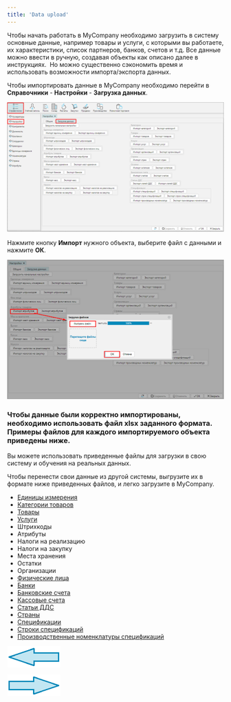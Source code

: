 ```yaml
---
title: 'Data upload'
---
```


Чтобы начать работать в MyCompany необходимо загрузить в систему основные данные, например товары и услуги, с которыми вы работаете, их характеристики, список партнеров, банков, счетов и т.д. Все данные можно ввести в ручную, создавая объекты как описано далее в инструкциях.  Но можно существенно сэкономить время и использовать возможности импорта/экспорта данных.

Чтобы импортировать данные в MyCompany необходимо перейти в **Справочники** - **Настройки** - **Загрузка данных**.

![](attachments/12812623/12812645.png)

Нажмите кнопку **Импорт** нужного объекта, выберите файл с данными и нажмите **ОК**. 

![](attachments/12812623/12812644.png)

### Чтобы данные были корректно импортированы, необходимо использовать файл xlsx заданного формата. Примеры файлов для каждого импортируемого объекта приведены ниже.

Вы можете использовать приведенные файлы для загрузки в свою систему и обучения на реальных данных. 

Чтобы перенести свои данные из другой системы, выгрузите их в формате ниже приведенных файлов, и легко загрузите в MyCompany.

-   [Единицы измерения](attachments/12812623/12812640.xlsx)
-   [Категории товаров](attachments/12812623/12812638.xlsx)
-   [Товары](attachments/12812623/12812632.xlsx)
-   [Услуги](attachments/12812623/12812631.xlsx)
-   Штрихкоды 
-   Атрибуты
-   Налоги на реализацию
-   Налоги на закупку
-   Места хранения
-   Остатки
-   Организации
-   [Физические лица](attachments/12812623/12812630.xlsx)
-   [Банки](attachments/12812623/12812642.xlsx)
-   [Банковские счета](attachments/12812623/12812641.xlsx)
-   [Кассовые счета](attachments/12812623/12812639.xlsx)
-   [Статьи ДДС](attachments/12812623/12812634.xlsx)
-   [Страны](attachments/12812623/12812633.xlsx)
-   [Спецификации](attachments/12812623/12812625.xlsx)
-   [Строки спецификаций](attachments/12812623/12812624.xlsx)
-   [Производственные номенклатуры спецификаций](attachments/12812623/12812626.xlsx)

  

  

[![](attachments/12812599/12812601.png)](Administration.md)

[![](attachments/12812599/12812600.png)](General_settings_and_master_data.md)
